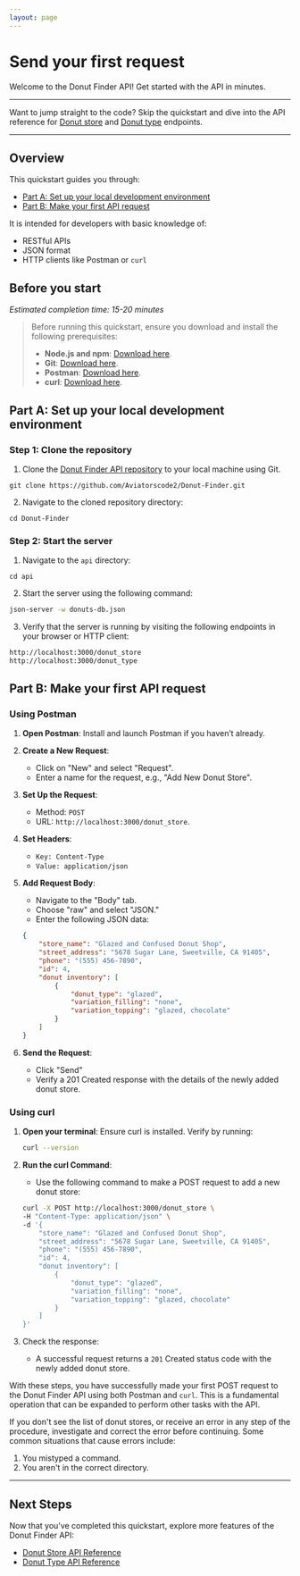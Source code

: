 ```yaml
---
layout: page
---
```


# Send your first request

Welcome to the Donut Finder API! Get started with the API in minutes.

---

Want to jump straight to the code? Skip the quickstart and dive into the API reference for [Donut store](../Reference/donut-store/index.md) and [Donut type](../Reference/donut-type/index.md) endpoints.

---

## **Overview**
This quickstart guides you through:

* [Part A: Set up your local development environment](#part-a-set-up-your-local-development-environment)
* [Part B: Make your first API request](#part-b-make-your-first-api-request)

It is intended for developers with basic knowledge of:

* RESTful APIs
* JSON format
* HTTP clients like Postman or `curl`


## **Before you start**

*Estimated completion time: 15-20 minutes*

> Before running this quickstart, ensure you download and install the following prerequisites:
>
>    - **Node.js and npm**: [Download here](https://nodejs.org/).
>    - **Git**: [Download here](https://git-scm.com/).
>    - **Postman**: [Download here](https://www.postman.com/downloads/).
>    - **curl**: [Download here](https://curl.se/).


## **Part A: Set up your local development environment**

### **Step 1: Clone the repository**

1. Clone the [Donut Finder API repository](https://github.com/Aviatorscode2/Donut-Finder) to your local machine using Git.
```
git clone https://github.com/Aviatorscode2/Donut-Finder.git
```

2. Navigate to the cloned repository directory:
```
cd Donut-Finder
```

### **Step 2: Start the server**

1. Navigate to the `api` directory:
```
cd api
```

2. Start the server using the following command:
```bash
json-server -w donuts-db.json
```

3. Verify that the server is running by visiting the following endpoints in your browser or HTTP client:
```bash
http://localhost:3000/donut_store
http://localhost:3000/donut_type
```

## **Part B: Make your first API request**

### **Using Postman**

1. **Open Postman**: Install and launch Postman if you haven’t already.

2. **Create a New Request**:
    - Click on "New" and select "Request".
    - Enter a name for the request, e.g., "Add New Donut Store".

3. **Set Up the Request**:
    - Method: `POST`
    - URL: `http://localhost:3000/donut_store`.

4. **Set Headers**:
    - `Key: Content-Type`
    - `Value: application/json`

5. **Add Request Body**:
    - Navigate to the "Body" tab.
    - Choose "raw" and select "JSON."
    - Enter the following JSON data:

    ```json
    {
        "store_name": "Glazed and Confused Donut Shop",
        "street_address": "5678 Sugar Lane, Sweetville, CA 91405",
        "phone": "(555) 456-7890",
        "id": 4,
        "donut inventory": [
            {
                "donut_type": "glazed",
                "variation_filling": "none",
                "variation_topping": "glazed, chocolate"
            }
        ]
    }
    ```

6. **Send the Request**:
    - Click "Send"
    - Verify a 201 Created response with the details of the newly added donut store.

### **Using curl**

1. **Open your terminal**: Ensure curl is installed. Verify by running:
    ```bash
    curl --version
    ```

2. **Run the curl Command**:
    - Use the following command to make a POST request to add a new donut store:

    ```bash
    curl -X POST http://localhost:3000/donut_store \
    -H "Content-Type: application/json" \
    -d '{
        "store_name": "Glazed and Confused Donut Shop",
        "street_address": "5678 Sugar Lane, Sweetville, CA 91405",
        "phone": "(555) 456-7890",
        "id": 4,
        "donut inventory": [
            {
                "donut_type": "glazed",
                "variation_filling": "none",
                "variation_topping": "glazed, chocolate"
            }
        ]
    }'
    ```

3. Check the response:
    - A successful request returns a `201` Created status code with the newly added donut store.

With these steps, you have successfully made your first POST request to the Donut Finder API using both Postman and `curl`. This is a fundamental operation that can be expanded to perform other tasks with the API.

If you don't see the list of donut stores, or receive an error in any step
of the procedure, investigate and correct the error before continuing.
Some common situations that cause errors include:

1. You mistyped a command.
2. You aren't in the correct directory.

---

## **Next Steps**

Now that you’ve completed this quickstart, explore more features of the Donut Finder API:

- [Donut Store API Reference](../Reference/donut-store/index.md)
- [Donut Type API Reference](../Reference/donut-type/index.md)
